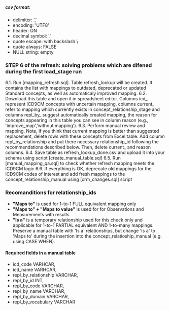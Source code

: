 ##### csv format:
- delimiter: ','
- encoding: 'UTF8'
- header: ON
- decimal symbol: '.'
- quote escape: with backslash \
- quote always: FALSE
- NULL string: empty

### STEP 6 of the refresh: solving problems which are difened during the first load_stage run
6.1. Run [mapping_refresh.sql]. Table refresh_lookup will be created. It contains the list with mappings to outdated, deprecated or updated Standard concepts, as well as automaticaly improved mapping.
6.2. Download this table and open it in spreadsheet editor. Columns icd_ represent ICD9CM concepts with uncertain mapping, columns current_ refer to mapping which currently exists in concept_relationship_stage and columns repl_by_ suggest automatically created mapping, the reason for concepts appearing in this table you can see in column reason (e.g., 'improve_map','without mapping').
6.3. Perform manual review and mapping. Note, if you think that current mapping is better than suggested replacement, delete rows with these concepts from Excel table. Add column repl_by_relationship and put there necessary relationship_id following the recommendations described below. Then, delete current_ and reason columns.
6.4. Save table as refresh_lookup_done.csv and upload it into your schema using script [create_manual_table.sql]
6.5. Run [manual_mapping_qa.sql] to check whether refresh mapping meets the ICD9CM logic
6.6. If everything is OK, deprecate old mappings for the ICD9CM codes of interest and add fresh mappings to the concept_relationship_manual using [crm_changes.sql] script

### Recomanditions for relationship_ids
  * **"Maps to"** is used for 1-to-1 FULL equivalent mapping only
  * **"Maps to" + "Maps to value"** is used for for Observations and Measurements with results
  * **"Is a"** is a temporary relationship used for this check only and applicable for 1-to-1 PARTIAL equivalent AND 1-to-many mappings.
Preserve a manual table with 'Is a' relationships, but change 'Is a' to 'Maps to' during the insertion into the concept_relatioship_manual (e.g. using CASE WHEN).

#### Required fields in a manual table 
- icd_code VARHCAR, 
- icd_name VARHCAR, 
- repl_by_relationship VARCHAR, 
- repl_by_id INT, 
- repl_by_code VARCHAR, 
- repl_by_name VARCHAR,
- repl_by_domain VARCHAR,
- repl_by_vocabulary VARCHAR
